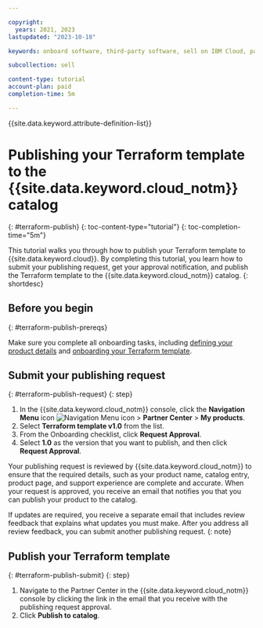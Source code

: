 ```yaml
---

copyright:
  years: 2021, 2023
lastupdated: "2023-10-18"

keywords: onboard software, third-party software, sell on IBM Cloud, partner center, publish, review, terraform template, Terraform

subcollection: sell

content-type: tutorial
account-plan: paid
completion-time: 5m

---
```


{{site.data.keyword.attribute-definition-list}}


# Publishing your Terraform template to the {{site.data.keyword.cloud_notm}} catalog
{: #terraform-publish}
{: toc-content-type="tutorial"}
{: toc-completion-time="5m"}

This tutorial walks you through how to publish your Terraform template to {{site.data.keyword.cloud}}. By completing this tutorial, you learn how to submit your publishing request, get your approval notification, and publish the Terraform template to the {{site.data.keyword.cloud_notm}} catalog.
{: shortdesc}

## Before you begin
{: #terraform-publish-prereqs}

Make sure you complete all onboarding tasks, including [defining your product details](/docs/sell?topic=sell-terraform-template-define) and [onboarding your Terraform template](/docs/sell?topic=sell-terraform-template-onboard).

## Submit your publishing request
{: #terraform-publish-request}
{: step}

1. In the {{site.data.keyword.cloud_notm}} console, click the **Navigation Menu** icon ![Navigation Menu icon](../icons/icon_hamburger.svg "Menu") > **Partner Center** > **My products**.
1. Select **Terraform template v1.0** from the list.
1. From the Onboarding checklist, click **Request Approval**.
1. Select **1.0** as the version that you want to publish, and then click **Request Approval**.

Your publishing request is reviewed by {{site.data.keyword.cloud_notm}} to ensure that the required details, such as your product name, catalog entry, product page, and support experience are complete and accurate. When your request is approved, you receive an email that notifies you that you can publish your product to the catalog.

If updates are required, you receive a separate email that includes review feedback that explains what updates you must make. After you address all review feedback, you can submit another publishing request.
{: note}

## Publish your Terraform template
{: #terraform-publish-submit}
{: step}

1. Navigate to the Partner Center in the {{site.data.keyword.cloud_notm}} console by clicking the link in the email that you receive with the publishing request approval.
1. Click **Publish to catalog**.
